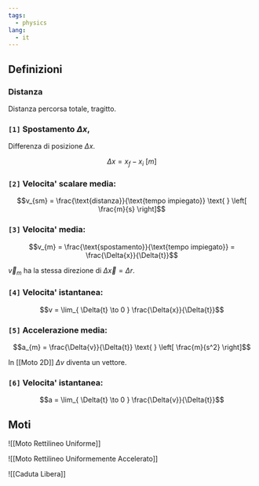 ```yaml
---
tags:
  - physics
lang:
  - it
---
```


## Definizioni

### Distanza

Distanza percorsa totale, tragitto.

### **`[1]`** Spostamento $\Delta{x}$,

Differenza di posizione $\Delta{x}$.

$$\Delta{x} = x_{f} - x_{i} \text{ }\text{ } \left[ m \right]$$

### **`[2]`** Velocita' scalare media:

$$v_{sm} = \frac{\text{distanza}}{\text{tempo impiegato}} \text{ } \left[ \frac{m}{s} \right]$$

### **`[3]`** Velocita' media:

$$v_{m} = \frac{\text{spostamento}}{\text{tempo impiegato}} = \frac{\Delta{x}}{\Delta{t}}$$

$\vec{v}_{m}$ ha la stessa direzione di $\Delta \vec{x}=\Delta r$.

### **`[4]`** Velocita' istantanea:

$$v = \lim_{ \Delta{t} \to 0 } \frac{\Delta{x}}{\Delta{t}}$$

### **`[5]`** Accelerazione media:

$$a_{m} = \frac{\Delta{v}}{\Delta{t}} \text{ } \left[ \frac{m}{s^2} \right]$$

In [[Moto 2D]] $\Delta v$ diventa un vettore.

### **`[6]`** Velocita' istantanea:

$$a = \lim_{ \Delta{t} \to 0 } \frac{\Delta{v}}{\Delta{t}}$$

## Moti

![[Moto Rettilineo Uniforme]]

![[Moto Rettilineo Uniformemente Accelerato]]

![[Caduta Libera]]